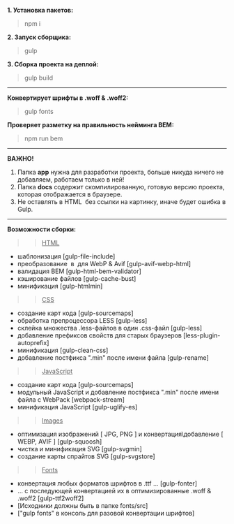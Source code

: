 **1. Установка пакетов:**
> npm i

**2. Запуск сборщика:**
> gulp

**3. Сборка проекта на деплой:**
> gulp build
---

**Конвертирует шрифты в .woff & .woff2:** 
> gulp fonts

**Проверяет разметку на правильность нейминга BEM:** 
> npm run bem

---
**ВАЖНО!**  
1. Папка **app** нужна для разработки проекта, больше никуда ничего не добавляем, работаем только в ней!  
2. Папка **docs** содержит скомпилированную, готовую версию проекта, которая отображается в браузере.
3. Не оставлять в HTML <img> без ссылки на картинку, иначе будет ошибка в Gulp.

---
**Возможности сборки:**
>> <u>HTML</u>
* шаблонизация [gulp-file-include]
* преобразование <img> в <picture><source><img></picture> для WebP & Avif [gulp-avif-webp-html]
* валидация BEM [gulp-html-bem-validator]
* кэширование файлов [gulp-cache-bust]
* минификация [gulp-htmlmin]

>> <u>CSS</u>
* создание карт кода [gulp-sourcemaps]
* обработка препроцессора LESS [gulp-less]
* склейка множества .less-файлов в один .css-файл [gulp-less]
* добавление префиксов свойств для старых браузеров [less-plugin-autoprefix]
* минификация [gulp-clean-css]
* добавление постфикса ".min" после имени файла [gulp-rename]

>> <u>JavaScript</u>
* создание карт кода [gulp-sourcemaps]
* модульный JavaScript и добавление постфикса ".min" после имени файла с WebPack [webpack-stream]
* минификация JavaScript [gulp-uglify-es]

>> <u>Images</u>
* оптимизация изображений [ JPG, PNG ] и конвертация\добавление [ WEBP, AVIF ] [gulp-squoosh]
* чистка и минификация SVG [gulp-svgmin]
* создание карты спрайтов SVG [gulp-svgstore]

>> <u>Fonts</u>
* конвертация любых форматов шрифтов в .ttf … [gulp-fonter]
* … с последующей конвертацией их в оптимизированные .woff & .woff2 [gulp-ttf2woff2]
* [Исходники должны быть в папке fonts/src]
* ["gulp fonts" в консоль для разовой конвертации шрифтов]